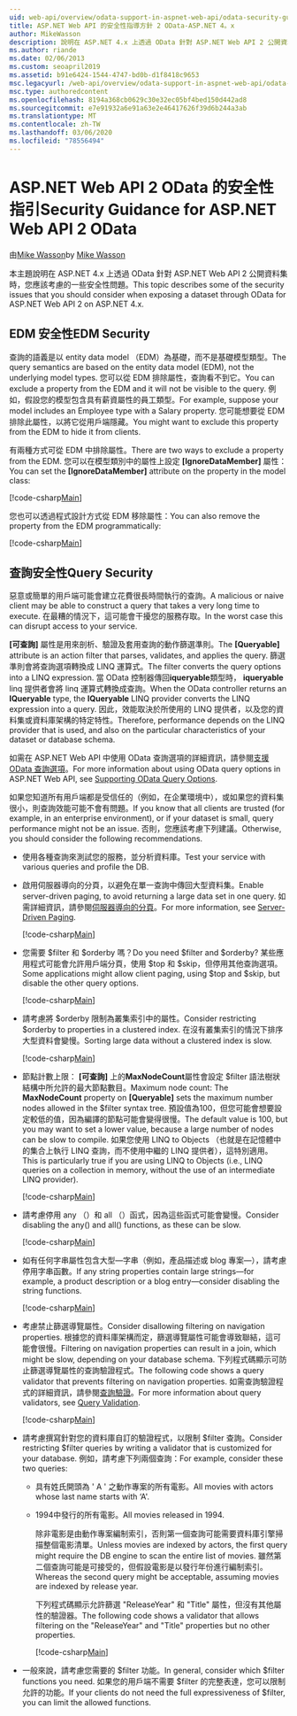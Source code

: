 ```yaml
---
uid: web-api/overview/odata-support-in-aspnet-web-api/odata-security-guidance
title: ASP.NET Web API 的安全性指導方針 2 OData-ASP.NET 4。x
author: MikeWasson
description: 說明在 ASP.NET 4.x 上透過 OData 針對 ASP.NET Web API 2 公開資料集時要考慮的安全性問題。
ms.author: riande
ms.date: 02/06/2013
ms.custom: seoapril2019
ms.assetid: b91e6424-1544-4747-bd0b-d1f8418c9653
msc.legacyurl: /web-api/overview/odata-support-in-aspnet-web-api/odata-security-guidance
msc.type: authoredcontent
ms.openlocfilehash: 8194a368cb0629c30e32ec05bf4bed150d442ad8
ms.sourcegitcommit: e7e91932a6e91a63e2e46417626f39d6b244a3ab
ms.translationtype: MT
ms.contentlocale: zh-TW
ms.lasthandoff: 03/06/2020
ms.locfileid: "78556494"
---
```

# <a name="security-guidance-for-aspnet-web-api-2-odata"></a><span data-ttu-id="a2e91-103">ASP.NET Web API 2 OData 的安全性指引</span><span class="sxs-lookup"><span data-stu-id="a2e91-103">Security Guidance for ASP.NET Web API 2 OData</span></span>

<span data-ttu-id="a2e91-104">由[Mike Wasson](https://github.com/MikeWasson)</span><span class="sxs-lookup"><span data-stu-id="a2e91-104">by [Mike Wasson](https://github.com/MikeWasson)</span></span>

<span data-ttu-id="a2e91-105">本主題說明在 ASP.NET 4.x 上透過 OData 針對 ASP.NET Web API 2 公開資料集時，您應該考慮的一些安全性問題。</span><span class="sxs-lookup"><span data-stu-id="a2e91-105">This topic describes some of the security issues that you should consider when exposing a dataset through OData for ASP.NET Web API 2 on ASP.NET 4.x.</span></span>

## <a name="edm-security"></a><span data-ttu-id="a2e91-106">EDM 安全性</span><span class="sxs-lookup"><span data-stu-id="a2e91-106">EDM Security</span></span>

<span data-ttu-id="a2e91-107">查詢的語義是以 entity data model （EDM）為基礎，而不是基礎模型類型。</span><span class="sxs-lookup"><span data-stu-id="a2e91-107">The query semantics are based on the entity data model (EDM), not the underlying model types.</span></span> <span data-ttu-id="a2e91-108">您可以從 EDM 排除屬性，查詢看不到它。</span><span class="sxs-lookup"><span data-stu-id="a2e91-108">You can exclude a property from the EDM and it will not be visible to the query.</span></span> <span data-ttu-id="a2e91-109">例如，假設您的模型包含具有薪資屬性的員工類型。</span><span class="sxs-lookup"><span data-stu-id="a2e91-109">For example, suppose your model includes an Employee type with a Salary property.</span></span> <span data-ttu-id="a2e91-110">您可能想要從 EDM 排除此屬性，以將它從用戶端隱藏。</span><span class="sxs-lookup"><span data-stu-id="a2e91-110">You might want to exclude this property from the EDM to hide it from clients.</span></span>

<span data-ttu-id="a2e91-111">有兩種方式可從 EDM 中排除屬性。</span><span class="sxs-lookup"><span data-stu-id="a2e91-111">There are two ways to exclude a property from the EDM.</span></span> <span data-ttu-id="a2e91-112">您可以在模型類別中的屬性上設定 **[IgnoreDataMember]** 屬性：</span><span class="sxs-lookup"><span data-stu-id="a2e91-112">You can set the **[IgnoreDataMember]** attribute on the property in the model class:</span></span>

[!code-csharp[Main](odata-security-guidance/samples/sample1.cs)]

<span data-ttu-id="a2e91-113">您也可以透過程式設計方式從 EDM 移除屬性：</span><span class="sxs-lookup"><span data-stu-id="a2e91-113">You can also remove the property from the EDM programmatically:</span></span>

[!code-csharp[Main](odata-security-guidance/samples/sample2.cs)]

## <a name="query-security"></a><span data-ttu-id="a2e91-114">查詢安全性</span><span class="sxs-lookup"><span data-stu-id="a2e91-114">Query Security</span></span>

<span data-ttu-id="a2e91-115">惡意或簡單的用戶端可能會建立花費很長時間執行的查詢。</span><span class="sxs-lookup"><span data-stu-id="a2e91-115">A malicious or naive client may be able to construct a query that takes a very long time to execute.</span></span> <span data-ttu-id="a2e91-116">在最糟的情況下，這可能會干擾您的服務存取。</span><span class="sxs-lookup"><span data-stu-id="a2e91-116">In the worst case this can disrupt access to your service.</span></span>

<span data-ttu-id="a2e91-117">**[可查詢]** 屬性是用來剖析、驗證及套用查詢的動作篩選準則。</span><span class="sxs-lookup"><span data-stu-id="a2e91-117">The **[Queryable]** attribute is an action filter that parses, validates, and applies the query.</span></span> <span data-ttu-id="a2e91-118">篩選準則會將查詢選項轉換成 LINQ 運算式。</span><span class="sxs-lookup"><span data-stu-id="a2e91-118">The filter converts the query options into a LINQ expression.</span></span> <span data-ttu-id="a2e91-119">當 OData 控制器傳回**iqueryable**類型時， **iqueryable** linq 提供者會將 linq 運算式轉換成查詢。</span><span class="sxs-lookup"><span data-stu-id="a2e91-119">When the OData controller returns an **IQueryable** type, the **IQueryable** LINQ provider converts the LINQ expression into a query.</span></span> <span data-ttu-id="a2e91-120">因此，效能取決於所使用的 LINQ 提供者，以及您的資料集或資料庫架構的特定特性。</span><span class="sxs-lookup"><span data-stu-id="a2e91-120">Therefore, performance depends on the LINQ provider that is used, and also on the particular characteristics of your dataset or database schema.</span></span>

<span data-ttu-id="a2e91-121">如需在 ASP.NET Web API 中使用 OData 查詢選項的詳細資訊，請參閱[支援 OData 查詢選項](supporting-odata-query-options.md)。</span><span class="sxs-lookup"><span data-stu-id="a2e91-121">For more information about using OData query options in ASP.NET Web API, see [Supporting OData Query Options](supporting-odata-query-options.md).</span></span>

<span data-ttu-id="a2e91-122">如果您知道所有用戶端都是受信任的（例如，在企業環境中），或如果您的資料集很小，則查詢效能可能不會有問題。</span><span class="sxs-lookup"><span data-stu-id="a2e91-122">If you know that all clients are trusted (for example, in an enterprise environment), or if your dataset is small, query performance might not be an issue.</span></span> <span data-ttu-id="a2e91-123">否則，您應該考慮下列建議。</span><span class="sxs-lookup"><span data-stu-id="a2e91-123">Otherwise, you should consider the following recommendations.</span></span>

- <span data-ttu-id="a2e91-124">使用各種查詢來測試您的服務，並分析資料庫。</span><span class="sxs-lookup"><span data-stu-id="a2e91-124">Test your service with various queries and profile the DB.</span></span>
- <span data-ttu-id="a2e91-125">啟用伺服器導向的分頁，以避免在單一查詢中傳回大型資料集。</span><span class="sxs-lookup"><span data-stu-id="a2e91-125">Enable server-driven paging, to avoid returning a large data set in one query.</span></span> <span data-ttu-id="a2e91-126">如需詳細資訊，請參閱[伺服器導向的分頁](supporting-odata-query-options.md#server-paging)。</span><span class="sxs-lookup"><span data-stu-id="a2e91-126">For more information, see [Server-Driven Paging](supporting-odata-query-options.md#server-paging).</span></span> 

    [!code-csharp[Main](odata-security-guidance/samples/sample3.cs)]
- <span data-ttu-id="a2e91-127">您需要 $filter 和 $orderby 嗎？</span><span class="sxs-lookup"><span data-stu-id="a2e91-127">Do you need $filter and $orderby?</span></span> <span data-ttu-id="a2e91-128">某些應用程式可能會允許用戶端分頁，使用 $top 和 $skip，但停用其他查詢選項。</span><span class="sxs-lookup"><span data-stu-id="a2e91-128">Some applications might allow client paging, using $top and $skip, but disable the other query options.</span></span> 

    [!code-csharp[Main](odata-security-guidance/samples/sample4.cs)]
- <span data-ttu-id="a2e91-129">請考慮將 $orderby 限制為叢集索引中的屬性。</span><span class="sxs-lookup"><span data-stu-id="a2e91-129">Consider restricting $orderby to properties in a clustered index.</span></span> <span data-ttu-id="a2e91-130">在沒有叢集索引的情況下排序大型資料會變慢。</span><span class="sxs-lookup"><span data-stu-id="a2e91-130">Sorting large data without a clustered index is slow.</span></span> 

    [!code-csharp[Main](odata-security-guidance/samples/sample5.cs)]
- <span data-ttu-id="a2e91-131">節點計數上限： **[可查詢]** 上的**MaxNodeCount**屬性會設定 $filter 語法樹狀結構中所允許的最大節點數目。</span><span class="sxs-lookup"><span data-stu-id="a2e91-131">Maximum node count: The **MaxNodeCount** property on **[Queryable]** sets the maximum number nodes allowed in the $filter syntax tree.</span></span> <span data-ttu-id="a2e91-132">預設值為100，但您可能會想要設定較低的值，因為編譯的節點可能會變得很慢。</span><span class="sxs-lookup"><span data-stu-id="a2e91-132">The default value is 100, but you may want to set a lower value, because a large number of nodes can be slow to compile.</span></span> <span data-ttu-id="a2e91-133">如果您使用 LINQ to Objects （也就是在記憶體中的集合上執行 LINQ 查詢，而不使用中繼的 LINQ 提供者），這特別適用。</span><span class="sxs-lookup"><span data-stu-id="a2e91-133">This is particularly true if you are using LINQ to Objects (i.e., LINQ queries on a collection in memory, without the use of an intermediate LINQ provider).</span></span> 

    [!code-csharp[Main](odata-security-guidance/samples/sample6.cs)]
- <span data-ttu-id="a2e91-134">請考慮停用 any （）和 all （）函式，因為這些函式可能會變慢。</span><span class="sxs-lookup"><span data-stu-id="a2e91-134">Consider disabling the any() and all() functions, as these can be slow.</span></span> 

    [!code-csharp[Main](odata-security-guidance/samples/sample7.cs)]
- <span data-ttu-id="a2e91-135">如有任何字串屬性包含大型&#8212;字串（例如，產品描述或 blog 專案&#8212;），請考慮停用字串函數。</span><span class="sxs-lookup"><span data-stu-id="a2e91-135">If any string properties contain large strings&#8212;for example, a product description or a blog entry&#8212;consider disabling the string functions.</span></span> 

    [!code-csharp[Main](odata-security-guidance/samples/sample8.cs)]
- <span data-ttu-id="a2e91-136">考慮禁止篩選導覽屬性。</span><span class="sxs-lookup"><span data-stu-id="a2e91-136">Consider disallowing filtering on navigation properties.</span></span> <span data-ttu-id="a2e91-137">根據您的資料庫架構而定，篩選導覽屬性可能會導致聯結，這可能會很慢。</span><span class="sxs-lookup"><span data-stu-id="a2e91-137">Filtering on navigation properties can result in a join, which might be slow, depending on your database schema.</span></span> <span data-ttu-id="a2e91-138">下列程式碼顯示可防止篩選導覽屬性的查詢驗證程式。</span><span class="sxs-lookup"><span data-stu-id="a2e91-138">The following code shows a query validator that prevents filtering on navigation properties.</span></span> <span data-ttu-id="a2e91-139">如需查詢驗證程式的詳細資訊，請參閱[查詢驗證](supporting-odata-query-options.md#query-validation)。</span><span class="sxs-lookup"><span data-stu-id="a2e91-139">For more information about query validators, see [Query Validation](supporting-odata-query-options.md#query-validation).</span></span> 

    [!code-csharp[Main](odata-security-guidance/samples/sample9.cs)]
- <span data-ttu-id="a2e91-140">請考慮撰寫針對您的資料庫自訂的驗證程式，以限制 $filter 查詢。</span><span class="sxs-lookup"><span data-stu-id="a2e91-140">Consider restricting $filter queries by writing a validator that is customized for your database.</span></span> <span data-ttu-id="a2e91-141">例如，請考慮下列兩個查詢：</span><span class="sxs-lookup"><span data-stu-id="a2e91-141">For example, consider these two queries:</span></span> 

  - <span data-ttu-id="a2e91-142">具有姓氏開頭為 ' A ' 之動作專案的所有電影。</span><span class="sxs-lookup"><span data-stu-id="a2e91-142">All movies with actors whose last name starts with ‘A'.</span></span>
  - <span data-ttu-id="a2e91-143">1994中發行的所有電影。</span><span class="sxs-lookup"><span data-stu-id="a2e91-143">All movies released in 1994.</span></span>

    <span data-ttu-id="a2e91-144">除非電影是由動作專案編制索引，否則第一個查詢可能需要資料庫引擎掃描整個電影清單。</span><span class="sxs-lookup"><span data-stu-id="a2e91-144">Unless movies are indexed by actors, the first query might require the DB engine to scan the entire list of movies.</span></span> <span data-ttu-id="a2e91-145">雖然第二個查詢可能是可接受的，但假設電影是以發行年份進行編制索引。</span><span class="sxs-lookup"><span data-stu-id="a2e91-145">Whereas the second query might be acceptable, assuming movies are indexed by release year.</span></span>

    <span data-ttu-id="a2e91-146">下列程式碼顯示允許篩選 "ReleaseYear" 和 "Title" 屬性，但沒有其他屬性的驗證器。</span><span class="sxs-lookup"><span data-stu-id="a2e91-146">The following code shows a validator that allows filtering on the "ReleaseYear" and "Title" properties but no other properties.</span></span>

    [!code-csharp[Main](odata-security-guidance/samples/sample10.cs)]
- <span data-ttu-id="a2e91-147">一般來說，請考慮您需要的 $filter 功能。</span><span class="sxs-lookup"><span data-stu-id="a2e91-147">In general, consider which $filter functions you need.</span></span> <span data-ttu-id="a2e91-148">如果您的用戶端不需要 $filter 的完整表達，您可以限制允許的功能。</span><span class="sxs-lookup"><span data-stu-id="a2e91-148">If your clients do not need the full expressiveness of $filter, you can limit the allowed functions.</span></span>

